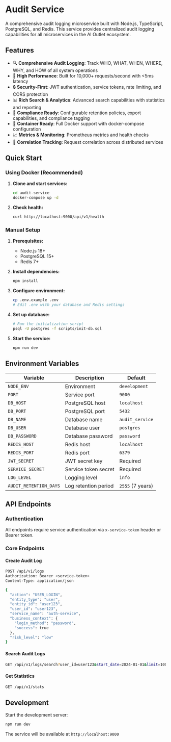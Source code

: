 # Audit Service

A comprehensive audit logging microservice built with Node.js, TypeScript, PostgreSQL, and Redis. This service provides centralized audit logging capabilities for all microservices in the AI Outlet ecosystem.

## Features

- 🔍 **Comprehensive Audit Logging**: Track WHO, WHAT, WHEN, WHERE, WHY, and HOW of all system operations
- 🚀 **High Performance**: Built for 10,000+ requests/second with <5ms latency
- 🔒 **Security-First**: JWT authentication, service tokens, rate limiting, and CORS protection
- 📊 **Rich Search & Analytics**: Advanced search capabilities with statistics and reporting
- 🏢 **Compliance Ready**: Configurable retention policies, export capabilities, and compliance tagging
- 🐳 **Container Ready**: Full Docker support with docker-compose configuration
- 📈 **Metrics & Monitoring**: Prometheus metrics and health checks
- 🔄 **Correlation Tracking**: Request correlation across distributed services

## Quick Start

### Using Docker (Recommended)

1. **Clone and start services:**

   ```bash
   cd audit-service
   docker-compose up -d
   ```

2. **Check health:**
   ```bash
   curl http://localhost:9000/api/v1/health
   ```

### Manual Setup

1. **Prerequisites:**
   - Node.js 18+
   - PostgreSQL 15+
   - Redis 7+

2. **Install dependencies:**

   ```bash
   npm install
   ```

3. **Configure environment:**

   ```bash
   cp .env.example .env
   # Edit .env with your database and Redis settings
   ```

4. **Set up database:**

   ```bash
   # Run the initialization script
   psql -U postgres -f scripts/init-db.sql
   ```

5. **Start the service:**
   ```bash
   npm run dev
   ```

## Environment Variables

| Variable               | Description          | Default          |
| ---------------------- | -------------------- | ---------------- |
| `NODE_ENV`             | Environment          | `development`    |
| `PORT`                 | Service port         | `9000`           |
| `DB_HOST`              | PostgreSQL host      | `localhost`      |
| `DB_PORT`              | PostgreSQL port      | `5432`           |
| `DB_NAME`              | Database name        | `audit_service`  |
| `DB_USER`              | Database user        | `postgres`       |
| `DB_PASSWORD`          | Database password    | `password`       |
| `REDIS_HOST`           | Redis host           | `localhost`      |
| `REDIS_PORT`           | Redis port           | `6379`           |
| `JWT_SECRET`           | JWT secret key       | Required         |
| `SERVICE_SECRET`       | Service token secret | Required         |
| `LOG_LEVEL`            | Logging level        | `info`           |
| `AUDIT_RETENTION_DAYS` | Log retention period | `2555` (7 years) |

## API Endpoints

### Authentication

All endpoints require service authentication via `x-service-token` header or Bearer token.

### Core Endpoints

#### Create Audit Log

```bash
POST /api/v1/logs
Authorization: Bearer <service-token>
Content-Type: application/json

{
  "action": "USER_LOGIN",
  "entity_type": "user",
  "entity_id": "user123",
  "user_id": "user123",
  "service_name": "auth-service",
  "business_context": {
    "login_method": "password",
    "success": true
  },
  "risk_level": "low"
}
```

#### Search Audit Logs

```bash
GET /api/v1/logs/search?user_id=user123&start_date=2024-01-01&limit=100
```

#### Get Statistics

```bash
GET /api/v1/stats
```

## Development

Start the development server:

```bash
npm run dev
```

The service will be available at `http://localhost:9000`
